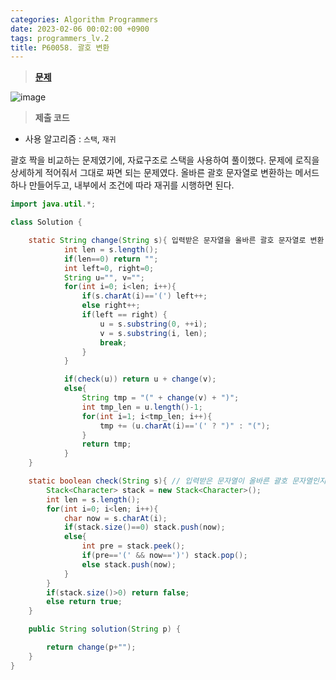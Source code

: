 ```yaml
---
categories: Algorithm Programmers
date: 2023-02-06 00:02:00 +0900
tags: programmers_lv.2
title: P60058. 괄호 변환
---
```


> **[문제](https://school.programmers.co.kr/learn/courses/30/lessons/60058)**

![image](https://user-images.githubusercontent.com/80896077/217848830-b0e176ac-57d8-4f4a-9464-19fd83966da3.png)

> **제출 코드**

- 사용 알고리즘 : `스택`, `재귀`

괄호 짝을 비교하는 문제였기에, 자료구조로 스택을 사용하여 풀이했다. 문제에 로직을 상세하게 적어줘서 그대로 짜면 되는 문제였다. 올바른 괄호 문자열로 변환하는 메서드 하나 만들어두고, 내부에서 조건에 따라 재귀를 시행하면 된다.

```java
import java.util.*;

class Solution {

    static String change(String s){ 입력받은 문자열을 올바른 괄호 문자열로 변환
            int len = s.length();
            if(len==0) return "";
            int left=0, right=0;
            String u="", v="";
            for(int i=0; i<len; i++){
                if(s.charAt(i)=='(') left++;
                else right++;
                if(left == right) {
                    u = s.substring(0, ++i);
                    v = s.substring(i, len);
                    break;
                }
            }

            if(check(u)) return u + change(v);
            else{
                String tmp = "(" + change(v) + ")";
                int tmp_len = u.length()-1;
                for(int i=1; i<tmp_len; i++){
                    tmp += (u.charAt(i)=='(' ? ")" : "(");
                }
                return tmp;
            }
    }

    static boolean check(String s){ // 입력받은 문자열이 올바른 괄호 문자열인지 체크
        Stack<Character> stack = new Stack<Character>();
        int len = s.length();
        for(int i=0; i<len; i++){
            char now = s.charAt(i);
            if(stack.size()==0) stack.push(now);
            else{
                int pre = stack.peek();
                if(pre=='(' && now==')') stack.pop();
                else stack.push(now);
            }
        }
        if(stack.size()>0) return false;
        else return true;
    }

    public String solution(String p) {

        return change(p+"");
    }
}
```
